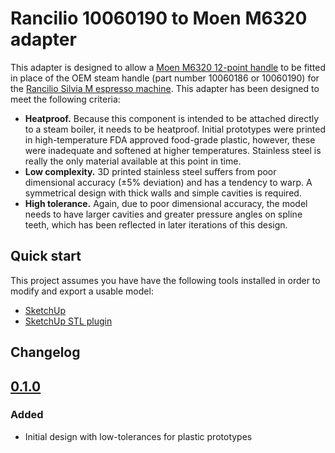 # Rancilio 10060190 to Moen M6320 adapter

This adapter is designed to allow a [Moen M6320 12-point handle](https://www.moen.ca/products/MLine/MLine_Handle/M6320) to be fitted in place of the OEM steam handle (part number 10060186 or 10060190) for the [Rancilio Silvia M espresso machine](https://www.ranciliogroup.com/1-Rancilio-Homeline--Silvia). This adapter has been designed to meet the following criteria:

* **Heatproof.** Because this component is intended to be attached directly to a steam boiler, it needs to be heatproof. Initial prototypes were printed in high-temperature FDA approved food-grade plastic, however, these were inadequate and softened at higher temperatures. Stainless steel is really the only material available at this point in time.
* **Low complexity.** 3D printed stainless steel suffers from poor dimensional accuracy (±5% deviation) and has a tendency to warp. A symmetrical design with thick walls and simple cavities is required.
* **High tolerance.** Again, due to poor dimensional accuracy, the model needs to have larger cavities and greater pressure angles on spline teeth, which has been reflected in later iterations of this design.

## Quick start

This project assumes you have have the following tools installed in order to modify and export a usable model:

* [SketchUp](https://www.sketchup.com/products/sketchup-free)
* [SketchUp STL plugin](https://extensions.sketchup.com/en/content/sketchup-stl)

## Changelog

## [0.1.0]
### Added
- Initial design with low-tolerances for plastic prototypes

[0.1.0]: https://github.com/andrewodri/rancilio-10060190-to-moen-m6320/tree/v0.1.0
